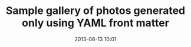---
layout: default
category: photo
title: 'Sample gallery of photos generated only using YAML front matter'
date: 2013-08-13 10:01
photos:
- { link: '/img/gallery/IMG_5187.jpg', alt: 'Fish Market', caption: 'Fish Market' }
- { link: '/img/gallery/IMG_5094.jpg', alt: 'Tuna', caption: 'Tuna' }
- { link: '/img/gallery/IMG_4897.jpg', alt: 'Prayers', caption: 'Prayers' }
- { link: '/img/gallery/IMG_4885.jpg', alt: 'Sake', caption: 'Sake' }
- { link: '/img/gallery/IMG_4517.jpg', alt: 'Atomic Dome', caption: 'Atomic Dome' }
- { link: '/img/gallery/IMG_4476.jpg', alt: 'Ferris wheel', caption: 'Ferris wheel' }
- { link: '/img/gallery/IMG_4399.jpg', alt: 'Himeji Castle', caption: 'Himeji Castle' }
- { link: '/img/gallery/IMG_4329.jpg', alt: 'Bambus forest', caption: 'Bambus forest' }
- { link: '/img/gallery/IMG_4323.jpg', alt: 'Tori Gates', caption: 'Tori Gates' }
- { link: '/img/gallery/IMG_4191.jpg', alt: 'Deer in Nara', caption: 'Deer in Nara' }
- { link: '/img/gallery/IMG_3998.jpg', alt: 'Tag in Prague', caption: 'Tag in Prague' }
- { link: '/img/gallery/IMG_3971.jpg', alt: 'Prague', caption: 'Prague' }
- { link: '/img/gallery/IMG_3879.jpg', alt: 'Norwegian lake', caption: 'Norwegian lake' }
- { link: '/img/gallery/IMG_3849.jpg', alt: 'Norwegian lake', caption: 'Norwegian lake' }
- { link: '/img/gallery/IMG_3783.jpg', alt: 'Amsterdam', caption: 'Amsterdam' }
- { link: '/img/gallery/IMG_3761.jpg', alt: 'Copenhagen', caption: 'Copenhagen' }
- { link: '/img/gallery/IMG_3756.jpg', alt: 'Copenhagen Opera', caption: 'Copenhagen Opera' }
- { link: '/img/gallery/IMG_3738.jpg', alt: 'Copenhagen', caption: 'Copenhagen' }
- { link: '/img/gallery/IMG_3607.jpg', alt: 'Hamburg Architecure', caption: 'Hamburg Architecure' }
- { link: '/img/gallery/IMG_3214.jpg', alt: 'Eiffel Tower', caption: 'Eiffel Tower' }
- { link: '/img/gallery/IMG_2944.jpg', alt: 'Staircase', caption: 'Staircase' }
- { link: '/img/gallery/IMG_2519.jpg', alt: 'Frozen lake', caption: 'Frozen lake' }
- { link: '/img/gallery/IMG_2409.jpg', alt: 'Staircase', caption: 'Staircase' }
- { link: '/img/gallery/IMG_2160.jpg', alt: 'Lake', caption: 'Lake' }
- { link: '/img/gallery/IMG_2133.jpg', alt: 'Fernleaf', caption: 'Fernleaf' }
- { link: '/img/gallery/IMG_2057.jpg', alt: 'Bench', caption: 'Bench' }
- { link: '/img/gallery/IMG_1749.jpg', alt: 'Butterfly', caption: 'Butterfly' }
- { link: '/img/gallery/IMG_1734.jpg', alt: 'Tag in Vienna', caption: 'Tag in Vienna' }
- { link: '/img/gallery/IMG_1716.jpg', alt: 'Vienna Prater', caption: 'Vienna Prater' }
- { link: '/img/gallery/IMG_1500.jpg', alt: 'Vienna', caption: 'Vienna' }
- { link: '/img/gallery/IMG_1485.jpg', alt: 'Vienna', caption: 'Vienna' }
- { link: '/img/gallery/IMG_1227.jpg', alt: 'Landscape', caption: 'Landscape' }
- { link: '/img/gallery/IMG_1055.jpg', alt: 'Zurich Architecture', caption: 'Zurich Architecture' }
- { link: '/img/gallery/IMG_0901.jpg', alt: 'Zurich Architecture', caption: 'Zurich Architecture' }
- { link: '/img/gallery/IMG_0890.jpg', alt: 'SBB tunnel', caption: 'SBB tunnel' }
- { link: '/img/gallery/IMG_0391.jpg', alt: 'Winter landscape', caption: 'Winter landscape' }
- { link: '/img/gallery/IMG_0374.jpg', alt: 'Winter tree', caption: 'Winter tree' }
- { link: '/img/gallery/IMG_0355.jpg', alt: 'Leafs', caption: 'Leafs' }
--- 